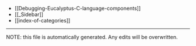 * [[Debugging-Eucalyptus-C-language-components]]
* [[_Sidebar]]
* [[index-of-categories]]

*****
NOTE: this file is automatically generated. Any edits will be overwritten.
